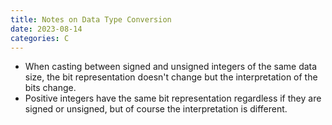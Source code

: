 ```yaml
---
title: Notes on Data Type Conversion
date: 2023-08-14
categories: C
---
```

- When casting between signed and unsigned integers of the same data size, the bit representation doesn't change but the interpretation of the bits change.
- Positive integers have the same bit representation regardless if they are signed or unsigned, but of course the interpretation is different.